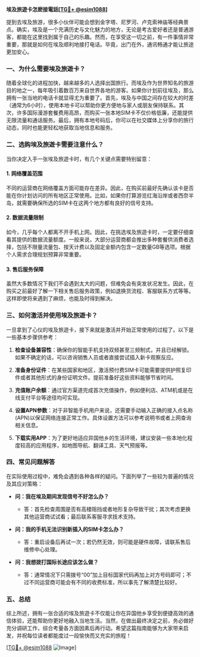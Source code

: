 **埃及旅遊卡怎麽接電話[[TG💪+ @esim1088](https://t.me/s/esim1088)]**

提到去埃及旅游，很多小伙伴可能会想到金字塔、尼罗河、卢克索神庙等经典景点。确实，埃及是一个充满历史与文化魅力的地方，无论是考古爱好者还是普通游客，都能在这里找到属于自己的乐趣。然而，在享受这一切之前，有一件事情非常重要，那就是如何在埃及顺利地接打电话。毕竟，出门在外，通讯畅通才能让旅途更加安心。

### 一、为什么需要埃及旅遊卡？

随着全球化的进程加快，越来越多的人选择出国旅行。而埃及作为世界知名的旅游目的地之一，每年吸引着数百万来自世界各地的游客。如果你计划前往埃及，那么拥有一张当地的电话卡就显得尤为重要了。首先，埃及与中国之间存在较大的时差（通常为6小时），使用本地卡可以帮助你更方便地与家人或朋友保持联系。其次，许多国际漫游套餐费用高昂，而购买一张本地SIM卡不仅价格低廉，还能提供无限流量和通话服务。最后，拥有本地号码后，你可以在社交媒体上分享你的旅行动态，同时也能更轻松地获取当地信息和服务。

### 二、选购埃及旅遊卡需要注意什么？

当你决定入手一张埃及旅遊卡时，有几个关键点需要特别留意：

#### 1. 网络覆盖范围
不同的运营商在网络覆盖方面可能存在差异。因此，在购买前最好先确认该卡是否能在你计划访问的所有地区正常使用。比如，如果你打算游览红海沿岸或者西奈半岛，就需要确保所选的SIM卡在这两个地方都有良好的信号支持。

#### 2. 数据流量限制
如今，几乎每个人都离不开手机上网。因此，在挑选埃及旅遊卡时，一定要仔细查看其提供的数据流量额度。一般来说，大部分运营商都会推出多种套餐供消费者选择，包括不限量流量包、按天计费以及固定金额内包含一定数量GB等选项。根据个人需求合理规划预算非常重要。

#### 3. 售后服务保障
虽然大多数情况下我们不会遇到太大的问题，但难免会有突发状况发生。因此，在购买之前最好了解一下相关售后服务政策，例如退换货流程、客服联系方式等等。这样即使将来遇到了麻烦，也能及时得到解决。

### 三、如何激活并使用埃及旅遊卡？

一旦拿到了心仪的埃及旅遊卡，接下来就是激活并开始正常使用的过程了。以下是一些基本步骤供参考：

1. **检查设备兼容性**：确保你的智能手机支持双频甚至三频制式，并且已经解锁。如果不确定的话，可以咨询销售人员或者直接尝试插入新卡观察反应。
   
2. **准备身份证件**：在某些国家和地区，激活预付费SIM卡可能需要提供护照复印件或者其他形式的身份证明文件。提前准备好这些资料能够节省时间。

3. **充值账户余额**：通过官方渠道完成首次充值操作，例如便利店、ATM机或是在线支付平台等途径均可实现。

4. **设置APN参数**：对于非智能手机用户来说，还需要手动输入正确的接入点名称(APN)以保证网络连接正常工作。具体设置方法可以参考说明书或者上网查询相关信息。

5. **下载实用APP**：为了更好地适应异国他乡的生活环境，建议安装一些本地化程度较高的应用程序，如地图导航、翻译工具、天气预报等。

### 四、常见问题解答

在实际使用过程中，难免会遇到各种各样的疑问。下面列举了一些较为普遍的情况及其应对策略：

- **问：我在埃及期间发现信号不好怎么办？**
  - 答：首先检查周围是否有高楼阻挡或者地形复杂导致干扰；其次考虑更换其他运营商试试看；最后联系客服寻求技术支持。

- **问：我的手机无法识别新插入的SIM卡怎么办？**
  - 答：重启设备后再试一次；若仍然无效，则可能是硬件故障，请联系售后维修中心处理。

- **问：我想拨打国际长途应该怎么做？**
  - 答：通常情况下只需拨号“00”加上目标国家代码再加上对方号码即可；不过不同运营商可能会有不同的收费标准，所以事先了解清楚比较好。

### 五、总结

综上所述，拥有一张合适的埃及旅遊卡不仅能让你在异国他乡享受到便捷高效的通信体验，还能帮助你更好地融入当地生活。当然，在做出最终决定之前，务必做好充分调研工作，综合考量各方面因素后再行动。希望这篇指南能够为大家带来启发，并祝每位读者都能度过一段愉快而又充实的旅程！

[[TG💪+ @esim1088](https://t.me/s/esim1088) ![Image](https://i.postimg.cc/4NQfJmqS/Snipaste-2025-05-13-00-14-12.png)]